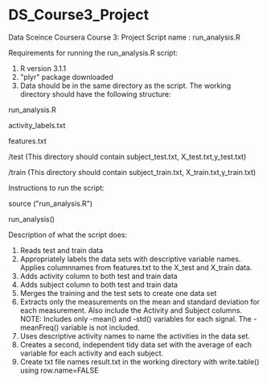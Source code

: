 DS_Course3_Project
==================

Data Sceince Coursera Course 3: Project
Script name : run_analysis.R

Requirements for running the run_analysis.R script:

1. R version 3.1.1 
2. "plyr" package downloaded
3. Data should be in the same directory as the script. The working directory should have the following structure:

  run_analysis.R
  
  activity_labels.txt
  
  features.txt
  
  /test (This directory should contain subject_test.txt, X_test.txt,y_test.txt)
  
  /train (This directory should contain subject_train.txt, X_train.txt,y_train.txt)
  
  
  
  

Instructions to run the script:

  source ("run_analysis.R")
  
  run_analysis()
  
  
  
  
  
Description of what the script does:

1. Reads test and train data
2. Appropriately labels the data sets with descriptive variable names. Applies columnnames from features.txt to the X_test and X_train data.
3. Adds activity column to both test and train data
4. Adds subject column to both test and train data
5. Merges the training and the test sets to create one data set
6. Extracts only the measurements on the mean and standard deviation for each measurement. Also include the Activity and Subject columns. NOTE: Includes only -mean() and -std() variables for each signal. The -meanFreq() variable is not included.
7. Uses descriptive activity names to name the activities in the data set.
8. Creates a second, independent tidy data set with the average of each variable for each activity and each subject.
9. Create txt file names result.txt in the working directory with write.table() using row.name=FALSE 

